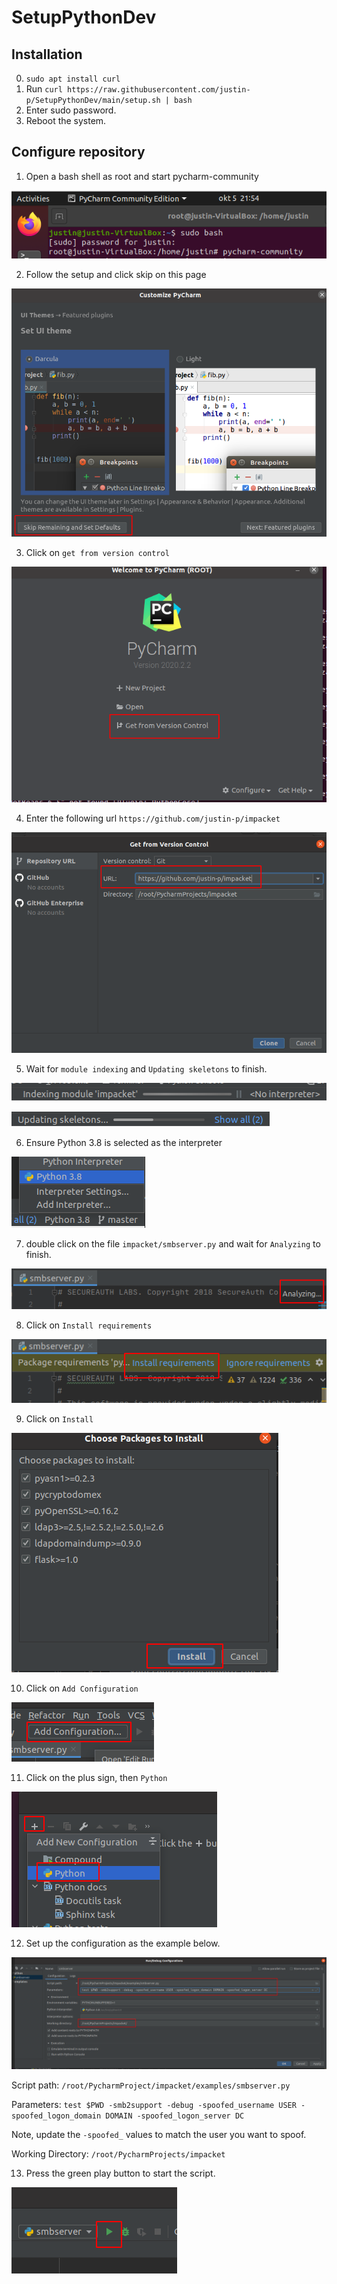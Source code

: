 # SetupPythonDev

## Installation

0. `sudo apt install curl`
1. Run `curl https://raw.githubusercontent.com/justin-p/SetupPythonDev/main/setup.sh | bash`
2. Enter sudo password.
3. Reboot the system.

## Configure repository

1. Open a bash shell as root and start pycharm-community

![](img/1start_pycharm_in_root_shell.png)

2. Follow the setup and click skip on this page

![](img/2follow_the_setup_skip_remain.png)

3. Click on `get from version control`

![](img/3get_repo.png)

4. Enter the following url `https://github.com/justin-p/impacket`

![](img/4get-repo.png)

5. Wait for `module indexing` and `Updating skeletons` to finish.

![](img/5wait_for_index_to_finish.png)

![](img/6wait_for_index_to_finish.png)

6. Ensure Python 3.8 is selected as the interpreter

![](img/7ensure_python38.png)

7. double click on the file `impacket/smbserver.py` and wait for `Analyzing` to finish.

![](img/8wait_for_analyze.png)

8. Click on `Install requirements`

![](img/9install_requirements.png)

9. Click on `Install`

![](img/10install_requirements.png)

10. Click on `Add Configuration`

![](img/11add_config.png)

11. Click on the plus sign, then `Python`


![](img/12Add_new.png)

12. Set up the configuration as the example below.

![](img/13setup_config.png)

Script path: `/root/PycharmProject/impacket/examples/smbserver.py`

Parameters: `test $PWD -smb2support -debug -spoofed_username USER -spoofed_logon_domain DOMAIN -spoofed_logon_server DC`

Note, update the `-spoofed_` values to match the user you want to spoof.

Working Directory: `/root/PycharmProjects/impacket`

13. Press the green play button to start the script.

![](img/14.png)
